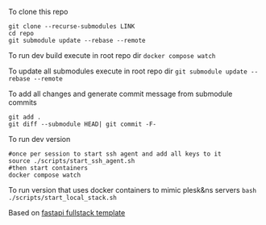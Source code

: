 To clone this repo
```
git clone --recurse-submodules LINK
cd repo
git submodule update --rebase --remote
```

To run dev build execute in root repo dir
`docker compose watch`

To update all submodules execute in root repo dir
`git submodule update --rebase --remote`

To add all changes and generate commit message from submodule commits
```
git add .
git diff --submodule HEAD| git commit -F-
```

To run dev version
```
#once per session to start ssh agent and add all keys to it
source ./scripts/start_ssh_agent.sh
#then start containers
docker compose watch
```

To run version that uses docker containers to mimic plesk&ns servers
`bash ./scripts/start_local_stack.sh`

Based on [fastapi fullstack template](https://github.com/fastapi/full-stack-fastapi-template)
